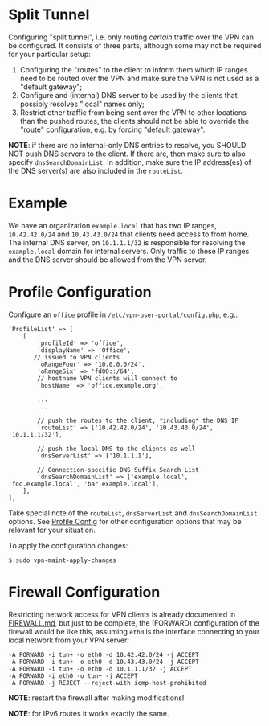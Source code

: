 # Split Tunnel

Configuring "split tunnel", i.e. only routing _certain_ traffic over the VPN 
can be configured. It consists of three parts, although some may not be 
required for your particular setup:

1. Configuring the "routes" to the client to inform them which IP ranges need 
   to be routed over the VPN and make sure the VPN is not used as a "default 
   gateway";
2. Configure and (internal) DNS server to be used by the clients that possibly
   resolves "local" names only;
3. Restrict other traffic from being sent over the VPN to other locations than
   the pushed routes, the clients should not be able to override the "route" 
   configuration, e.g. by forcing "default gateway".

**NOTE**: if there are no internal-only DNS entries to resolve, you SHOULD NOT 
push DNS servers to the client. If there are, then make sure to also specify 
`dnsSearchDomainList`. In addition, make sure the IP address(es) of the DNS 
server(s) are also included in the `routeList`.

# Example

We have an organization `example.local` that has two IP ranges, `10.42.42.0/24` 
and `10.43.43.0/24` that clients need access to from home. The internal DNS 
server, on `10.1.1.1/32` is responsible for resolving the `example.local` 
domain for internal servers. Only traffic to these IP ranges and the DNS server
should be allowed from the VPN server.

# Profile Configuration

Configure an `office` profile in `/etc/vpn-user-portal/config.php`, e.g.:

```
'ProfileList' => [
    [
        'profileId' => 'office',
        'displayName' => 'Office',
       // issued to VPN clients
        'oRangeFour' => '10.0.0.0/24',
        'oRangeSix' => 'fd00::/64',
        // hostname VPN clients will connect to
        'hostName' => 'office.example.org',

        ...
        ...

        // push the routes to the client, *including* the DNS IP
        'routeList' => ['10.42.42.0/24', '10.43.43.0/24', '10.1.1.1/32'],

        // push the local DNS to the clients as well
        'dnsServerList' => ['10.1.1.1'],
        
        // Connection-specific DNS Suffix Search List
        'dnsSearchDomainList' => ['example.local', 'foo.example.local', 'bar.example.local'],
    ],
],
```

Take special note of the `routeList`, `dnsServerList` and `dnsSearchDomainList` 
options. See [Profile Config](PROFILE_CONFIG.md) for other configuration 
options that may be relevant for your situation.

To apply the configuration changes:

```
$ sudo vpn-maint-apply-changes
```

# Firewall Configuration

Restricting network access for VPN clients is already documented in 
[FIREWALL.md](FIREWALL.md#reject-forwarding-traffic), but just to be complete,
the (FORWARD) configuration of the firewall would be like this, assuming `eth0` 
is the interface connecting to your local network from your VPN server:

```
-A FORWARD -i tun+ -o eth0 -d 10.42.42.0/24 -j ACCEPT
-A FORWARD -i tun+ -o eth0 -d 10.43.43.0/24 -j ACCEPT
-A FORWARD -i tun+ -o eth0 -d 10.1.1.1/32 -j ACCEPT
-A FORWARD -i eth0 -o tun+ -j ACCEPT
-A FORWARD -j REJECT --reject-with icmp-host-prohibited
```

**NOTE**: restart the firewall after making modifications!

**NOTE**: for IPv6 routes it works exactly the same.
